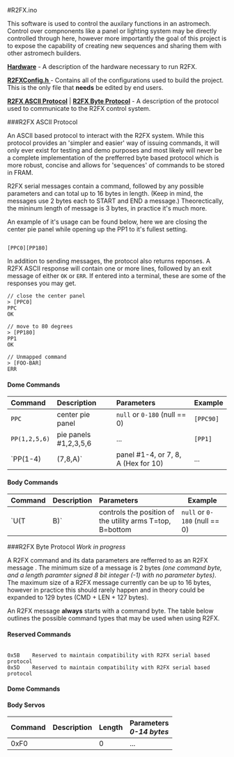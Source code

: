 
#R2FX.ino

This software is used to control the auxilary functions in an astromech.  Control over compnonents like a panel or lighting system may be directly controlled through here, however more importantly the goal of this project is to expose the capability of creating new sequences and sharing them with other astromech builders. 


[**Hardware**](#r2fx-hardware) - A description of the hardware necessary to run R2FX.

[**R2FXConfig.h** ](#r2fx-configuration) - Contains all of the configurations used to build the project. This is the only file that **needs** be edited by end users.

[**R2FX ASCII Protocol**](#r2fx-ascii-protocol) | [**R2FX Byte Protocol**](#r2fx-byte-protocol) - A description of the protocol used to communicate to the R2FX control system.

###<a name="r2fx-ascii-protocol"></a>R2FX ASCII Protocol

An ASCII based protocol to interact with the R2FX system.  While this protocol provides an 'simpler and easier' way of issuing commands, it will only ever exist for testing and demo purposes and most likely will never be a complete implementation of the prefferred byte based protocol which is more robust, concise and allows for 'sequences' of commands to be stored in FRAM.

R2FX serial messages contain a command, followed by any possible parameters and can total up to 16 bytes in length.  (Keep in mind, the messages use 2 bytes each to START and END a message.) Theorectically, the mininum length of message is 3 bytes, in practice it's much more.

An example of it's usage can be found below, here we are closing the center pie panel while opening up the PP1 to it's fullest setting.

```

[PPC0][PP180]

```
In addition to sending messages, the protocol also returns reponses.  A R2FX ASCII response will contain one or more lines, followed by an exit message of either `OK` or `ERR`.  If entered into a terminal, these are some of the responses you may get.

```
// close the center panel
> [PPC0]
PPC
OK

// move to 80 degrees
> [PP180]
PP1
OK

// Unmapped command
> [FOO-BAR]
ERR
```

#### Dome Commands
Command          | Description                         | Parameters                   | Example
:----------------|:------------------------------------|:-----------------------------|---------
`PPC`            | center pie panel                    | `null` or `0-180` (null == 0)| `[PPC90]`
`PP(1,2,5,6)`    | pie panels #1,2,3,5,6               | ...                          | `[PP1]`
`PP(1-4)|(7,8,A)`| panel #1-4, or 7, 8, A (Hex for 10) | ...                          | `[PA0]`

#### Body Commands
Command          | Description                         | Parameters                   | Example
:----------------|:------------------------------------|:-----------------------------|---------
`U(T|B)`         | controls the position of the utility arms T=top, B=bottom | `null` or `0-180` (null == 0)| `[UT145]`
                                                       
###<a name="r2fx-byte-protocol"></a>R2FX Byte Protocol
<i>Work in progress</i>

A R2FX command and its data parameters are refferred to as an R2FX message . The minimum size of a message is 2 bytes *(one command byte, and a length paramter signed 8 bit integer (-1) with no parameter bytes)*. The maximum size of a R2FX message currently can be up to 16 bytes, however in practice this should rarely happen and in theory could be expanded to 129 bytes (CMD + LEN + 127 bytes). 

An R2FX message **always** starts with a command byte. The table below outlines the possible command types that may be used when using R2FX.

#### Reserved Commands
```

0x5B	Reserved to maintain compatibility with R2FX serial based protocol
0x5D	Reserved to maintain compatibility with R2FX serial based protocol

```

#### Dome Commands

#### Body Servos

| Command | Description | Length | Parameters  <br>*0-14 bytes* 
:-----------------|:--------------|:---------------|:---
 0xF0             |    |      0    |        ...      
 
 
 


